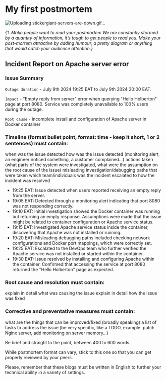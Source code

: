  # My first postmortem
![Uploading stickergiant-servers-are-down.gif…]()

_{1. 
Make people want to read your postmortem
We are constantly stormed by a quantity of information, it’s tough to get people to read you.
Make your post-mortem attractive by adding humour, a pretty diagram or anything that would catch your audience attention.}_
## Incident Report on Apache server error

### Issue Summary
`Outage duration` - July 9th 2024 19:25 EAT to  July 9th 2024 20:00 EAT.

`Impact` - "Empty reply from server" error when querying "Hello Holberton" page at port 8080.
Service was completely unavailable to 100% users during the outage.

`Root cause` - incomplete install and configuration of Apache server in Docker container

### Timeline (format bullet point, format: time - keep it short, 1 or 2 sentences) must contain:

when was the issue detected
how was the issue detected (monitoring alert, an engineer noticed something, a customer complained…)
actions taken (what parts of the system were investigated, what were the assumption on the root cause of the issue)
misleading investigation/debugging paths that were taken
which team/individuals was the incident escalated to
how the incident was resolved
- 19:25 EAT: Issue detected when users reported receiving an empty reply from the server.
- 19:05 EAT: Detected through a monitoring alert indicating that port 8080 was not responding correctly.
- 19:10 EAT: Initial investigation showed the Docker container was running but returning an empty response. Assumptions were made that the issue might be related to container configuration or Apache service status.
- 19:15 EAT: Investigated Apache service status inside the container, discovering that Apache was not installed or running.
- 19:20 EAT: Misleading debugging paths included checking network configurations and Docker port mappings, which were correctly set.
- 19:25 EAT: Escalated to the DevOps team who further verified the Apache service was not installed or started within the container.
- 19:30 EAT: Issue resolved by installing and configuring Apache within the container. Confirmed that accessing the service at port 8080 returned the "Hello Holberton" page as expected.
### Root cause and resolution must contain:

explain in detail what was causing the issue
explain in detail how the issue was fixed
### Corrective and preventative measures must contain:

what are the things that can be improved/fixed (broadly speaking)
a list of tasks to address the issue (be very specific, like a TODO, example: patch Nginx server, add monitoring on server memory…)

Be brief and straight to the point, between 400 to 600 words

While postmortem format can vary, stick to this one so that you can get properly reviewed by your peers.

Please, remember that these blogs must be written in English to further your technical ability in a variety of settings.
